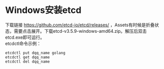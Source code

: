 # Windows安装etcd
下载链接 https://github.com/etcd-io/etcd/releases/ ，Assets有时候是折叠状态，需要点击展开。下载etcd-v3.5.9-windows-amd64.zip。解压后双击etcd.exe即可运行。  
etcdctl命令示例：
```
etcdctl put dqq_name golang
etcdctl get dqq_name
etcdctl del dqq_name
```